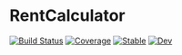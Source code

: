 # RentCalculator

[![Build Status](https://github.com/ajkeith/RentCalculator.jl/workflows/CI/badge.svg)](https://github.com/ajkeith/RentCalculator.jl/actions)
[![Coverage](https://codecov.io/gh/ajkeith/RentCalculator.jl/branch/master/graph/badge.svg)](https://codecov.io/gh/ajkeith/RentCalculator.jl)
[![Stable](https://img.shields.io/badge/docs-stable-blue.svg)](https://ajkeith.github.io/RentCalculator.jl/stable)
[![Dev](https://img.shields.io/badge/docs-dev-blue.svg)](https://ajkeith.github.io/RentCalculator.jl/dev)
